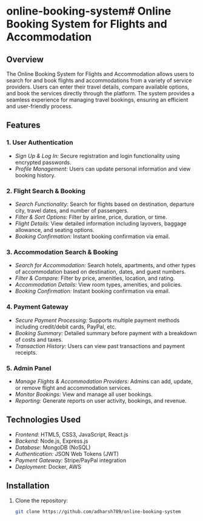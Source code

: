 # online-booking-system# Online Booking System for Flights and Accommodation

## Overview

The Online Booking System for Flights and Accommodation allows users to search for and book flights and accommodations from a variety of service providers. Users can enter their travel details, compare available options, and book the services directly through the platform. The system provides a seamless experience for managing travel bookings, ensuring an efficient and user-friendly process.

## Features

### 1. User Authentication
- *Sign Up & Log In:* Secure registration and login functionality using encrypted passwords.
- *Profile Management:* Users can update personal information and view booking history.

### 2. Flight Search & Booking
- *Search Functionality:* Search for flights based on destination, departure city, travel dates, and number of passengers.
- *Filter & Sort Options:* Filter by airline, price, duration, or time.
- *Flight Details:* View detailed information including layovers, baggage allowance, and seating options.
- *Booking Confirmation:* Instant booking confirmation via email.

### 3. Accommodation Search & Booking
- *Search for Accommodation:* Search hotels, apartments, and other types of accommodation based on destination, dates, and guest numbers.
- *Filter & Compare:* Filter by price, amenities, location, and rating.
- *Accommodation Details:* View room types, amenities, and policies.
- *Booking Confirmation:* Instant booking confirmation via email.

### 4. Payment Gateway
- *Secure Payment Processing:* Supports multiple payment methods including credit/debit cards, PayPal, etc.
- *Booking Summary:* Detailed summary before payment with a breakdown of costs and taxes.
- *Transaction History:* Users can view past transactions and payment receipts.

### 5. Admin Panel
- *Manage Flights & Accommodation Providers:* Admins can add, update, or remove flight and accommodation services.
- *Monitor Bookings:* View and manage all user bookings.
- *Reporting:* Generate reports on user activity, bookings, and revenue.

## Technologies Used

- *Frontend:* HTML5, CSS3, JavaScript, React.js
- *Backend:* Node.js, Express.js
- *Database:* MongoDB (NoSQL)
- *Authentication:* JSON Web Tokens (JWT)
- *Payment Gateway:* Stripe/PayPal integration
- *Deployment:* Docker, AWS

## Installation

1. Clone the repository:

   ```bash
   git clone https://github.com/adharsh789/online-booking-system
